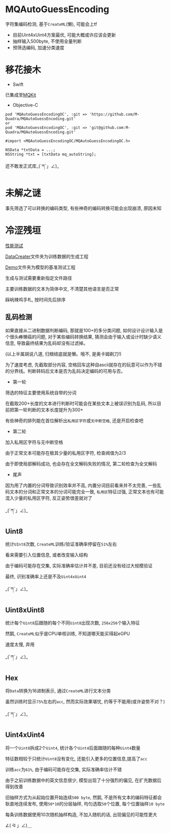 # MQAutoGuessEncoding

字符集编码检测, 基于`CreateML`(懒), 可能会上tf

- 目前Uint4xUint4方案最优, 可能大概或许应该会更新
- 抽样输入500byte, 不使用全量判断
- 预筛选编码, 加速分类速度

# 移花接木

- Swift

已集成至[MQKit](https://github.com/M-Quadra/MQKit)

- Objective-C

```
pod 'MQAutoGuessEncodingOC', :git => 'https://github.com/M-Quadra/MQAutoGuessEncoding.git'
or
pod 'MQAutoGuessEncodingOC', :git => 'git@github.com:M-Quadra/MQAutoGuessEncoding.git'
```

```
#import <MQAutoGuessEncodingOC/MQAutoGuessEncodingOC.h>

NSData *txtData = ...;
NSString *txt = [txtData mq_autoString];
```

还不敢发正式库\_(ˊཀˋ」∠)_

# 未解之谜

事先筛选了可以转换的编码类型, 有些神奇的编码转换可能会出现崩溃, 原因未知

# 冷涩残垣

[性能测试](./BaseTest.md)

[DataCreater](./DataCreater)文件夹为训练数据的生成工程

[Demo](./Demo)文件夹为模型的基准测试工程

生成与测试需要重新指定文件路径

主要训练数据的文本为简体中文, 不清楚其他语言是否正常

<del>踩坑</del>辣鸡手札, 按时间先后排序

## 乱码检测

如果直接从二进制数据判断编码, 那就是100+的多分类问题, 如何设计设计输入是个很<del>头疼</del>懒癌的问题, 对于某些编码转换结果, 猜测会由于输入或设计时缺少语义信息, 导致最终结果为乱码却没有过滤掉。

(以上半属胡说八道, 归根结底就是懒。哦不, 是奥卡姆剃刀!)

为了速度考虑, 先截取部分内容, 空格回车这种自ascii就存在的玩意可以作为不错的分界线。判断转码后文本是否为乱码决定编码的可用与否。

- 第一轮

筛选的特征主要使用系统自带的分词

在截取200+长度的文本进行判断时可能会在某些文本上被误识别为乱码, 所以目前把第一轮判断的文本长度提升为300+

有些神奇的排列能在首位解析出`私用区字符`或`无中断空格`, 还是开启检查吧

- 第二轮

加入私用区字符与无中断空格

由于正常文本可能存在极其少量的私用区字符, 检查阀值为2/3

由于即使局部解码成功, 也会存在全文解码失败的情况, 第二轮检查为全文解码

- 尾声

因为用了内置的分词导致识别效率并不高, 内置分词目前看来并不太完善, 一些乱码文本的分词和正常文本的分词可能完全一致, `私用区`特征过强, 正常文本也有可能混入少量的私用区字符, 反正姿势很差就对了

\_(ˊཀˋ」∠)_

## Uint8

统计`UInt8`次数, `CreateML`训练/验证准确率停留在`51%`左右

看来需要引入位置信息, 或者改变输入结构

由于编码可能存在交集, 实际准确率估计并不差, 目前还没有经过大规模验证

最终, 识别准确率上还是不及`Uint4xUint4`

\_(ˊཀˋ」∠)_

## Uint8xUint8

统计每个`Uint8`后跟随的每个不同`Uint8`出现次数, `256x256`个输入特征

然鹅, `CreateML`似乎是CPU单核训练, 不知道哪天能买得起eGPU

速度太慢, 弃用

\_(ˊཀˋ」∠)_

## Hex

将`Data`转换为16进制表示, 通过`CreateML`进行文本分类

虽然训练时显示`75%`左右的`acc`, 然而实际效果堪忧, 约等于不能用(或许姿势不对？)

\_(ˊཀˋ」∠)_

## Uint4xUint4

将一个`Uint8`拆成2个`Uint4`, 统计各个`Uint4`后面跟随的每种`Uint4`数量

特征数相较于只统计`Uint8`没有变化, 还能引入更多的位置信息,提高了`acc`

训练`acc`为`61%`, 由于编码可能存在交集, 实际准确率估计不错

由于之前训练数据中的英文信息很少, 模型出现了十分强烈的偏见, 在扩充数据后得到改善

旧抽样方式为从起始位置开始连续`500 byte`, 然鹅, 不是所有文本的编码特征都会耿直地连续发布, 使用`50*10`的分层抽样, 均匀选取`50`个位置, 每个位置抽样`10 byte`

每条训练数据使用10次随机抽样构造, 不加入随机的话, 出现偏见的可能性更大

∠( ᐛ 」∠)＿